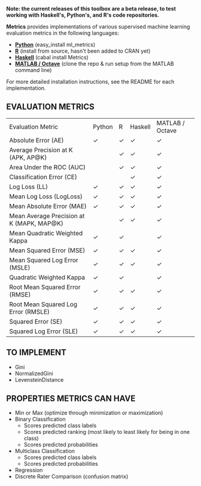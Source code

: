 **Note: the current releases of this toolbox are a beta release, to test working with Haskell's, Python's, and R's code repositories.**

**Metrics** provides implementations of various supervised machine learning evaluation metrics in the following languages:
 
 - [**Python**](https://github.com/benhamner/Metrics/tree/master/Python) (easy_install ml_metrics)
 - [**R**](https://github.com/benhamner/Metrics/tree/master/R) (install from source, hasn't been added to CRAN yet)
 - [**Haskell**](https://github.com/benhamner/Metrics/tree/master/Haskell) (cabal install Metrics)
 - [**MATLAB / Octave**](https://github.com/benhamner/Metrics/tree/master/MATLAB) (clone the repo & run setup from the MATLAB command line)

For more detailed installation instructions, see the README for each implementation.

EVALUATION METRICS
------------------

<table>
<tr><td>Evaluation Metric</td><td>Python</td><td>R</td><td>Haskell</td><td>MATLAB / Octave</td></tr>
<tr><td>Absolute Error (AE)</td><td>&#10003;</td><td>&#10003;</td><td>&#10003;</td><td>&#10003;</td></tr>
<tr><td>Average Precision at K (APK, AP@K) </td><td> </td><td>&#10003;</td><td>&#10003;</td><td>&#10003;</td></tr>
<tr><td>Area Under the ROC (AUC)</td><td></td><td>&#10003;</td><td>&#10003;</td><td>&#10003;</td></tr>
<tr><td>Classification Error (CE)</td><td> </td><td> </td><td>&#10003;</td><td>&#10003;</td></tr>
<tr><td>Log Loss (LL)</td><td>&#10003;</td><td>&#10003;</td><td>&#10003;</td><td>&#10003;</td></tr>
<tr><td>Mean Log Loss (LogLoss)</td><td>&#10003;</td><td>&#10003;</td><td>&#10003;</td><td>&#10003;</td></tr>
<tr><td>Mean Absolute Error (MAE)</td><td>&#10003;</td><td>&#10003;</td><td>&#10003;</td><td>&#10003;</td></tr>
<tr><td>Mean Average Precision at K (MAPK, MAP@K)</td><td> </td><td>&#10003;</td><td>&#10003;</td><td>&#10003;</td></tr>
<tr><td>Mean Quadratic Weighted Kappa</td><td>&#10003;</td><td>&#10003;</td><td> </td><td>&#10003;</td></tr>
<tr><td>Mean Squared Error (MSE)</td><td>&#10003;</td><td>&#10003;</td><td>&#10003;</td><td>&#10003;</td></tr>
<tr><td>Mean Squared Log Error (MSLE)</td><td>&#10003;</td><td>&#10003;</td><td>&#10003;</td><td>&#10003;</td></tr>
<tr><td>Quadratic Weighted Kappa</td><td>&#10003;</td><td>&#10003;</td><td> </td><td>&#10003;</td></tr>
<tr><td>Root Mean Squared Error (RMSE)</td><td>&#10003;</td><td>&#10003;</td><td>&#10003;</td><td>&#10003;</td></tr>
<tr><td>Root Mean Squared Log Error (RMSLE)</td><td>&#10003;</td><td>&#10003;</td><td>&#10003;</td><td>&#10003;</td></tr>
<tr><td>Squared Error (SE)</td><td>&#10003;</td><td>&#10003;</td><td>&#10003;</td><td>&#10003;</td></tr>
<tr><td>Squared Log Error (SLE)</td><td>&#10003;</td><td>&#10003;</td><td>&#10003;</td><td>&#10003;</td></tr>
</table>

TO IMPLEMENT
------------

 - Gini
 - NormalizedGini
 - LevensteinDistance

PROPERTIES METRICS CAN HAVE
---------------------------

 - Min or Max (optimize through minimization or maximization)
 - Binary Classification
   - Scores predicted class labels
   - Scores predicted ranking (most likely to least likely for being in one class)
   - Scores predicted probabilities
 - Multiclass Classification
   - Scores predicted class labels
   - Scores predicted probabilities
 - Regression
 - Discrete Rater Comparison (confusion matrix)

